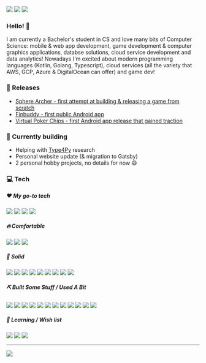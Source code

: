 <!-- TODO: cover -->

[![](https://img.shields.io/badge/-Homepage-informational?style=flat&logo=github&color=181717&logoColor=ffffff)](https://elatoskinas.github.io/)
[![](https://img.shields.io/badge/-Email%20me%21-informational?style=flat&logo=gmail&color=ea4335&logoColor=ffffff)](mailto:evaldaslatoskinas@gmail.com)
[![](https://img.shields.io/badge/-Linkedin-informational?style=flat&logo=linkedin&color=0077b5&logoColor=ffffff)](https://www.linkedin.com/in/evaldas-latoskinas/)

### Hello! 👋

I am currently a Bachelor's student in CS and love many bits of Computer Science: mobile & web app development, game development & computer graphics applications, databse solutions, cloud service development and data analytics! Nowadays I'm excited about modern programming languages (Kotlin, Golang, Typescript), cloud services (all the variety that AWS, GCP, Azure & DigitalOcean can offer) and game dev!

### 🚀 Releases
* [Sphere Archer - first attempt at building & releasing a game from scratch](https://play.google.com/store/apps/details?id=com.SphereArcher)
* [Finbuddy - first public Android app](https://play.google.com/store/apps/details?id=emporium.financecalendar&hl=en&gl=US)
* [Virtual Poker Chips - first Android app release that gained traction](https://play.google.com/store/apps/details?id=enlightenworks.VirtualPokerChips)

### 🔨 Currently building
* Helping with [Type4Py](https://arxiv.org/abs/2101.04470) research
* Personal website update (& migration to Gatsby)
* 2 personal hobby projects, no details for now 😄

### 💻 Tech

##### ❤️ My go-to tech
![](https://img.shields.io/badge/-Python-informational?style=flat&logo=Python&logoColor=white&color=ED473D)
![](https://img.shields.io/badge/-Java-informational?style=flat&logo=Java&logoColor=white&color=ED473D)
![](https://img.shields.io/badge/-Windows-informational?style=flat&logo=Windows&logoColor=white&color=ED473D)
![](https://img.shields.io/badge/-Unity-informational?style=flat&logo=Unity&logoColor=white&color=ED473D)

##### 🔥 Comfortable
![](https://img.shields.io/badge/-C%23-informational?style=flat&logo=c-sharp&logoColor=white&color=EA9813)
![](https://img.shields.io/badge/-HTML-informational?style=flat&logo=html5&logoColor=white&color=EA9813)
![](https://img.shields.io/badge/-CSS-informational?style=flat&logo=css3&logoColor=white&color=EA9813)

##### 💎 Solid
![](https://img.shields.io/badge/-Javascript-informational?style=flat&logo=Javascript&logoColor=white&color=58C3CE)
![](https://img.shields.io/badge/-Typescript-informational?style=flat&logo=Typescript&logoColor=white&color=58C3CE)
![](https://img.shields.io/badge/-C++-informational?style=flat&logo=c%2B%2B&logoColor=white&color=58C3CE)
![](https://img.shields.io/badge/-SQLite-informational?style=flat&logo=sqlite&logoColor=white&color=58C3CE)
![](https://img.shields.io/badge/-React-informational?style=flat&logo=React&logoColor=white&color=58C3CE)
![](https://img.shields.io/badge/-Mac%20OSx-informational?style=flat&logo=apple&logoColor=white&color=58C3CE)
![](https://img.shields.io/badge/-Android-informational?style=flat&logo=Android&logoColor=white&color=58C3CE)
![](https://img.shields.io/badge/-Gradle-informational?style=flat&logo=gradle&logoColor=white&color=58C3CE)
![](https://img.shields.io/badge/-Maven-informational?style=flat&logo=apache-maven&logoColor=white&color=58C3CE)

##### ⛏️ Built Some Stuff / Used A Bit
![](https://img.shields.io/badge/-Scala-informational?style=flat&logo=Scala&logoColor=white&color=44C97C)
![](https://img.shields.io/badge/-PostgreSQL-informational?style=flat&logo=postgresql&logoColor=white&color=44C97C)
![](https://img.shields.io/badge/-MongoDB-informational?style=flat&logo=MongoDB&logoColor=white&color=44C97C)
![](https://img.shields.io/badge/-Spring-informational?style=flat&logo=Spring&logoColor=white&color=44C97C)
![](https://img.shields.io/badge/-AWS-informational?style=flat&logo=amazon-aws&logoColor=white&color=44C97C)
![](https://img.shields.io/badge/-Bash-informational?style=flat&logo=gnu-bash&logoColor=white&color=44C97C)
![](https://img.shields.io/badge/-Linux-informational?style=flat&logo=Linux&logoColor=white&color=44C97C)
![](https://img.shields.io/badge/-Assembly-informational?style=flat&logo=Linux&logoColor=white&color=44C97C)
![](https://img.shields.io/badge/-Electron-informational?style=flat&logo=electron&logoColor=white&color=44C97C)
![](https://img.shields.io/badge/-Node.js-informational?style=flat&logo=node.js&logoColor=white&color=44C97C)
![](https://img.shields.io/badge/-Jekyll-informational?style=flat&logo=jekyll&logoColor=white&color=44C97C)
![](https://img.shields.io/badge/-Spark-informational?style=flat&logo=apache-spark&logoColor=white&color=44C97C)

##### 📖 Learning / Wish list
![](https://img.shields.io/badge/-Kotlin-informational?style=flat&logo=kotlin&logoColor=white&color=B149CE)
![](https://img.shields.io/badge/-Go-informational?style=flat&logo=go&logoColor=white&color=B149CE)
![](https://img.shields.io/badge/-Neo4j-informational?style=flat&logo=neo4j&logoColor=white&color=B149CE)

---
<img align="center" src="https://github-readme-stats.vercel.app/api?username=elatoskinas&show_icons=true" />

